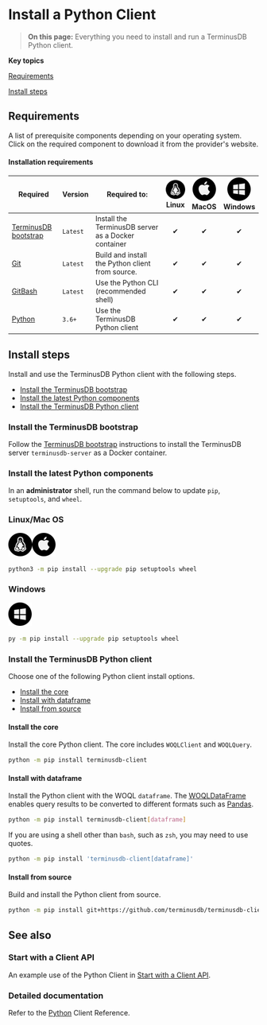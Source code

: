 # Install a Python Client

> **On this page:** Everything you need to install and run a TerminusDB Python client.

**Key topics**

[Requirements](#requirements)

[Install steps](#install-steps)

## Requirements

A list of prerequisite components depending on your operating system. Click on the required component to download it from the provider's website.

#### Installation requirements 
| Required                                    | Version   | Required to:                             | ![info](../../img/ico/terminusdb-icon-linux.png)<br>Linux | ![info](../../img/ico/terminusdb-icon-apple.png)<br>MacOS | ![info](../../img/ico/terminusdb-icon-windows.png)<br>Windows |
| ------------------------                    | --------- | ------------------------                 | :------: | :------: | :------: |
| [TerminusDB bootstrap](to-do)               | `Latest`  | Install the TerminusDB server as a Docker container | &#10004; | &#10004; | &#10004; |
| [Git](to-do)                                | `Latest`  | Build and install the Python client from source. | &#10004; | &#10004; | &#10004; |
| [GitBash](to-do)                            | `Latest ` | Use the Python CLI (recommended shell)   | &#10004; | &#10004; | &#10004; |
| [Python](https://www.python.org/downloads/) | `3.6+`    | Use the TerminusDB Python client         | &#10004; | &#10004; | &#10004; |

## Install steps

Install and use the TerminusDB Python client with the following steps.  

- [Install the TerminusDB bootstrap](to-do)
- [Install the latest Python components](#install-the-latest-python-components)
- [Install the TerminusDB Python client](#install-the-terminusdb-python-client)

### Install the TerminusDB bootstrap

Follow the [TerminusDB bootstrap](to-do) instructions to install the TerminusDB server `terminusdb-server` as a Docker container. 

### Install the latest Python components

In an **administrator** shell, run the command below to update `pip`, `setuptools`, and `wheel`.  

<!-- tabs:start -->

### **Linux/Mac OS**

<i class="tdb-i">![info](../../img/ico/terminusdb-icon-linux.png)</i><i class="tdb-i">![info](../../img/ico/terminusdb-icon-apple.png)</i>

```bash
python3 -m pip install --upgrade pip setuptools wheel
```

### **Windows**

<i class="tdb-i">![info](../../img/ico/terminusdb-icon-windows.png)</i>

```bash
py -m pip install --upgrade pip setuptools wheel
```
<!-- tabs:end -->


### Install the TerminusDB Python client

Choose one of the following Python client install options.

- [Install the core](#install-the-core)
- [Install with dataframe](#install-with-dataframe)
- [Install from source](#install-from-source)

#### Install the core

Install the core Python client. The core includes `WOQLClient` and `WOQLQuery`.

```bash
python -m pip install terminusdb-client

```

#### Install with dataframe

Install the Python client with the WOQL `dataframe`. The [WOQLDataFrame](https://terminusdb.github.io/terminusdb/#/Intro_Tutorials/Start_With_Python?id=woqldataframe) enables query results to be converted to different formats such as [Pandas](https://pandas.pydata.org/docs/reference/api/pandas.DataFrame.html).

```bash
python -m pip install terminusdb-client[dataframe]
```

If you are using a shell other than `bash`, such as `zsh`, you may need to use quotes.


```zsh
python -m pip install 'terminusdb-client[dataframe]'
```

#### Install from source

Build and install the Python client from source.

```bash
python -m pip install git+https://github.com/terminusdb/terminusdb-client-python.git
```
## See also

### Start with a Client API

An example use of the Python Client in [Start with a Client API](terminusx/start-with-a-client?id=connect-with-woqlclient).

### Detailed documentation

Refer to the [Python](reference-guides/reference-client?id=python) Client Reference. 